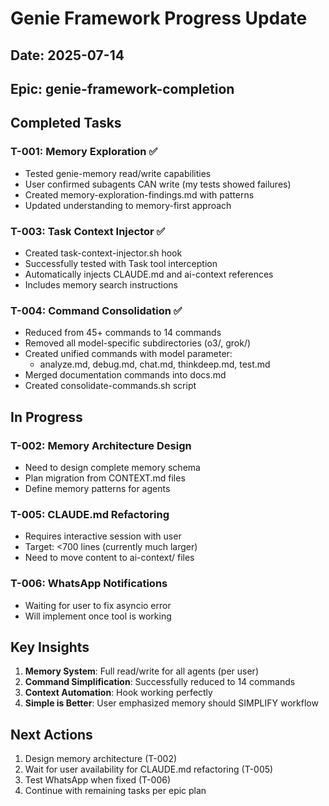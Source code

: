 # Genie Framework Progress Update

## Date: 2025-07-14
## Epic: genie-framework-completion

## Completed Tasks

### T-001: Memory Exploration ✅
- Tested genie-memory read/write capabilities
- User confirmed subagents CAN write (my tests showed failures)
- Created memory-exploration-findings.md with patterns
- Updated understanding to memory-first approach

### T-003: Task Context Injector ✅
- Created task-context-injector.sh hook
- Successfully tested with Task tool interception
- Automatically injects CLAUDE.md and ai-context references
- Includes memory search instructions

### T-004: Command Consolidation ✅
- Reduced from 45+ commands to 14 commands
- Removed all model-specific subdirectories (o3/, grok/)
- Created unified commands with model parameter:
  - analyze.md, debug.md, chat.md, thinkdeep.md, test.md
- Merged documentation commands into docs.md
- Created consolidate-commands.sh script

## In Progress

### T-002: Memory Architecture Design
- Need to design complete memory schema
- Plan migration from CONTEXT.md files
- Define memory patterns for agents

### T-005: CLAUDE.md Refactoring
- Requires interactive session with user
- Target: <700 lines (currently much larger)
- Need to move content to ai-context/ files

### T-006: WhatsApp Notifications
- Waiting for user to fix asyncio error
- Will implement once tool is working

## Key Insights

1. **Memory System**: Full read/write for all agents (per user)
2. **Command Simplification**: Successfully reduced to 14 commands
3. **Context Automation**: Hook working perfectly
4. **Simple is Better**: User emphasized memory should SIMPLIFY workflow

## Next Actions

1. Design memory architecture (T-002)
2. Wait for user availability for CLAUDE.md refactoring (T-005)
3. Test WhatsApp when fixed (T-006)
4. Continue with remaining tasks per epic plan